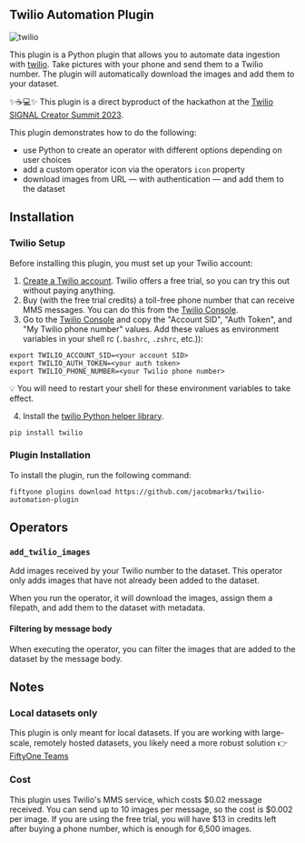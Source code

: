 ## Twilio Automation Plugin

![twilio](https://github.com/jacobmarks/twilio-automation-plugin/assets/12500356/5c25c312-9890-4bd3-b194-ca33ee0819fd)

This plugin is a Python plugin that allows you to automate data ingestion with [twilio](https://www.twilio.com/en-us). Take pictures with your phone and send them to a Twilio number. The plugin will automatically download the images and add them to your dataset.

✨☕💻✨ This plugin is a direct byproduct of the hackathon at the [Twilio SIGNAL Creator Summit 2023](https://signal.twilio.com/2023/creator-summit).

This plugin demonstrates how to do the following:

- use Python to create an operator with different options depending on user choices
- add a custom operator icon via the operators `icon` property
- download images from URL — with authentication — and add them to the dataset

## Installation

### Twilio Setup

Before installing this plugin, you must set up your Twilio account:

1. [Create a Twilio account](https://www.twilio.com/try-twilio). Twilio offers a free trial, so you can try this out without paying anything.
2. Buy (with the free trial credits) a toll-free phone number that can receive MMS messages. You can do this from the [Twilio Console](https://www.twilio.com/console/phone-numbers/search).
3. Go to the [Twilio Console](https://console.twilio.com/) and copy the "Account SID", "Auth Token", and "My Twilio phone number" values. Add these values as environment variables in your shell rc (`.bashrc`, `.zshrc`, etc.)):

```shell
export TWILIO_ACCOUNT_SID=<your account SID>
export TWILIO_AUTH_TOKEN=<your auth token>
export TWILIO_PHONE_NUMBER=<your Twilio phone number>
```

💡 You will need to restart your shell for these environment variables to take effect.

4. Install the [twilio Python helper library](https://github.com/twilio/twilio-python/tree/main).

```shell
pip install twilio
```

### Plugin Installation

To install the plugin, run the following command:

```shell
fiftyone plugins download https://github.com/jacobmarks/twilio-automation-plugin
```

## Operators

### `add_twilio_images`

Add images received by your Twilio number to the dataset. This operator only adds images that have not already been added to the dataset.

When you run the operator, it will download the images, assign them a filepath, and add them to the dataset with metadata.

#### Filtering by message body

When executing the operator, you can filter the images that are added to the dataset by the message body.

## Notes

### Local datasets only

This plugin is only meant for local datasets. If
you are working with large-scale, remotely hosted datasets, you likely need a
more robust solution 👉 [FiftyOne Teams](https://voxel51.com/fiftyone-teams/)

### Cost

This plugin uses Twilio's MMS service, which costs $0.02 message received. You can send up to 10 images per message, so the cost is $0.002 per image. If you are using the free trial, you will have $13 in credits left after buying a phone number, which is enough for 6,500 images.
